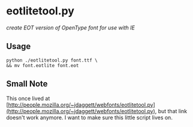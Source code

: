 # eotlitetool.py
_create EOT version of OpenType font for use with IE_

## Usage
```shell
python ./eotlitetool.py font.ttf \
&& mv font.eotlite font.eot
```
## Small Note
This once lived at [http://people.mozilla.org/~jdaggett/webfonts/eotlitetool.py](http://people.mozilla.org/~jdaggett/webfonts/eotlitetool.py), but that link doesn't work anymore. I want to make sure this little script lives on.
